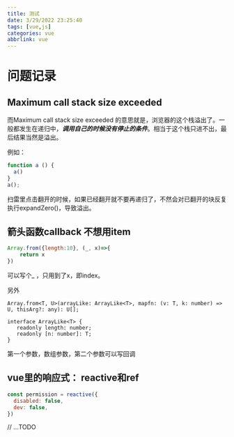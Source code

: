 ```yaml
---
title: 测试
date: 3/29/2022 23:25:40
tags: [vue,js]
categories: vue
abbrlink: vue
---
```


# 问题记录

## Maximum call stack size exceeded

而Maximum call stack size exceeded 的意思就是，浏览器的这个栈溢出了。一般都发生在递归中，***调用自己的时候没有停止的条件***。相当于这个栈只进不出，最后结果当然是溢出。

例如：

```js
function a () {
  a()
}
a();
```

扫雷里点击翻开的时候，如果已经翻开就不要再递归了，不然会对已翻开的块反复执行expandZero()，导致溢出。

## 箭头函数callback 不想用item

```js
Array.from({length:10}, (_, x)=>{
	return x
})
```

可以写个_ ，只用到了x，即index。

另外 

```tsx
Array.from<T, U>(arrayLike: ArrayLike<T>, mapfn: (v: T, k: number) => U, thisArg?: any): U[];

interface ArrayLike<T> {
   readonly length: number;
   readonly [n: number]: T;
}
```

第一个参数，数组参数，第二个参数可以写回调

## vue里的响应式： reactive和ref

```js
const permission = reactive({
  disabled: false,
  dev: false,
})
```

// ...TODO

